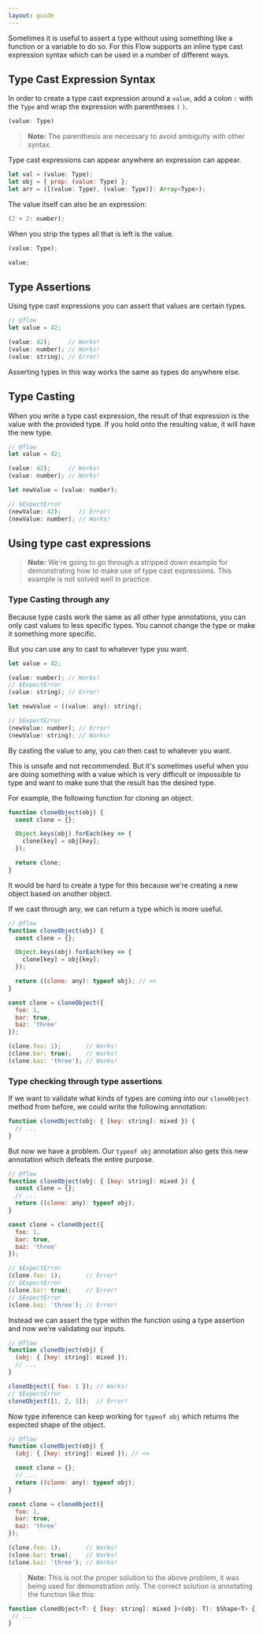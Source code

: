```yaml
---
layout: guide
---
```


Sometimes it is useful to assert a type without using something like a function
or a variable to do so. For this Flow supports an inline type cast expression
syntax which can be used in a number of different ways.

## Type Cast Expression Syntax <a class="toc" id="toc-type-cast-expression-syntax" href="#toc-type-cast-expression-syntax"></a>

In order to create a type cast expression around a `value`, add a colon `:`
with the `Type` and wrap the expression with parentheses `(` `)`.

```js
(value: Type)
```

> **Note:** The parenthesis are necessary to avoid ambiguity with other syntax.

Type cast expressions can appear anywhere an expression can appear.

```js
let val = (value: Type);
let obj = { prop: (value: Type) };
let arr = ([(value: Type), (value: Type)]: Array<Type>);
```

The value itself can also be an expression:

```js
(2 + 2: number);
```

When you strip the types all that is left is the value.

```js
(value: Type);
```

```js
value;
```

## Type Assertions <a class="toc" id="toc-type-assertions" href="#toc-type-assertions"></a>

Using type cast expressions you can assert that values are certain types.

```js
// @flow
let value = 42;

(value: 42);     // Works!
(value: number); // Works!
(value: string); // Error!
```

Asserting types in this way works the same as types do anywhere else.

## Type Casting <a class="toc" id="toc-type-casting" href="#toc-type-casting"></a>

When you write a type cast expression, the result of that expression is the
value with the provided type. If you hold onto the resulting value, it will
have the new type.

```js
// @flow
let value = 42;

(value: 42);     // Works!
(value: number); // Works!

let newValue = (value: number);

// $ExpectError
(newValue: 42);     // Error!
(newValue: number); // Works!
```

## Using type cast expressions <a class="toc" id="toc-using-type-cast-expressions" href="#toc-using-type-cast-expressions"></a>

> **Note:** We're going to go through a stripped down example for
> demonstrating how to make use of type cast expressions. This example is not
> solved well in practice.

### Type Casting through any <a class="toc" id="toc-type-casting-through-any" href="#toc-type-casting-through-any"></a>

Because type casts work the same as all other type annotations, you can only
cast values to less specific types. You cannot change the type or make it
something more specific.

But you can use any to cast to whatever type you want.

```js
let value = 42;

(value: number); // Works!
// $ExpectError
(value: string); // Error!

let newValue = ((value: any): string);

// $ExpectError
(newValue: number); // Error!
(newValue: string); // Works!
```

By casting the value to any, you can then cast to whatever you want.

This is unsafe and not recommended. But it's sometimes useful when you are
doing something with a value which is very difficult or impossible to type and
want to make sure that the result has the desired type.

For example, the following function for cloning an object.

```js
function cloneObject(obj) {
  const clone = {};

  Object.keys(obj).forEach(key => {
    clone[key] = obj[key];
  });

  return clone;
}
```

It would be hard to create a type for this because we're creating a new object
based on another object.

If we cast through any, we can return a type which is more useful.

```js
// @flow
function cloneObject(obj) {
  const clone = {};

  Object.keys(obj).forEach(key => {
    clone[key] = obj[key];
  });

  return ((clone: any): typeof obj); // <<
}

const clone = cloneObject({
  foo: 1,
  bar: true,
  baz: 'three'
});

(clone.foo: 1);       // Works!
(clone.bar: true);    // Works!
(clone.baz: 'three'); // Works!
```

### Type checking through type assertions <a class="toc" id="toc-type-checking-through-type-assertions" href="#toc-type-checking-through-type-assertions"></a>

If we want to validate what kinds of types are coming into our `cloneObject`
method from before, we could write the following annotation:

```js
function cloneObject(obj: { [key: string]: mixed }) {
  // ...
}
```

But now we have a problem. Our `typeof obj` annotation also gets this new
annotation which defeats the entire purpose.

```js
// @flow
function cloneObject(obj: { [key: string]: mixed }) {
  const clone = {};
  // ...
  return ((clone: any): typeof obj);
}

const clone = cloneObject({
  foo: 1,
  bar: true,
  baz: 'three'
});

// $ExpectError
(clone.foo: 1);       // Error!
// $ExpectError
(clone.bar: true);    // Error!
// $ExpectError
(clone.baz: 'three'); // Error!
```

Instead we can assert the type within the function using a type assertion and
now we're validating our inputs.

```js
// @flow
function cloneObject(obj) {
  (obj: { [key: string]: mixed });
  // ...
}

cloneObject({ foo: 1 }); // Works!
// $ExpectError
cloneObject([1, 2, 3]);  // Error!
```

Now type inference can keep working for `typeof obj` which returns the expected
shape of the object.

```js
// @flow
function cloneObject(obj) {
  (obj: { [key: string]: mixed }); // <<

  const clone = {};
  // ...
  return ((clone: any): typeof obj);
}

const clone = cloneObject({
  foo: 1,
  bar: true,
  baz: 'three'
});

(clone.foo: 1);       // Works!
(clone.bar: true);    // Works!
(clone.baz: 'three'); // Works!
```

> **Note:** This is not the proper solution to the above problem, it was being
> used for demonstration only. The correct solution is annotating the function
> like this:

```js
function cloneObject<T: { [key: string]: mixed }>(obj: T): $Shape<T> {
 // ...
}
```
